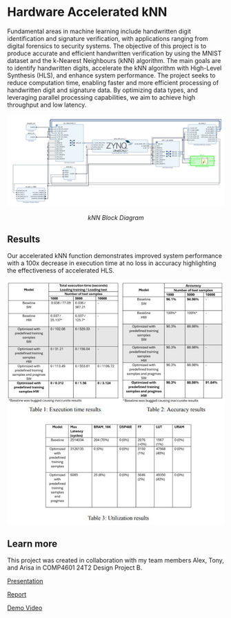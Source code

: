 # Hardware Accelerated kNN

Fundamental areas in machine learning include handwritten digit identification and signature verification, with applications ranging from digital forensics to security systems. The objective of this project is to produce accurate and efficient handwritten verification by using the MNIST dataset and the k-Nearest Neighbours (kNN) algorithm. The main goals are to identify handwritten digits, accelerate the kNN algorithm with High-Level Synthesis (HLS), and enhance system performance. The project seeks to reduce computation time, enabling faster and more efficient processing of handwritten digit and signature data. By optimizing data types, and leveraging parallel processing capabilities, we aim to achieve high throughput and low latency.

<p align="center">
  <img src="./assets/block_diagram.JPG" />
</p>

<center><i>kNN Block Diagram</i></center>

## Results

Our accelerated kNN function demonstrates improved system performance with a 100x decrease in execution time at no loss in accuracy highlighting the effectiveness of accelerated HLS.

<p align="center">
  <img src="./assets/results.JPG" />
</p>

## Learn more

This project was created in collaboration with my team members Alex, Tony, and Arisa in COMP4601 24T2 Design Project B.

[Presentation](./assets/4601-knn.pdf)

[Report](./assets/4601project.pdf)

[Demo Video](https://www.youtube.com/watch?v=4KsrpWN4Mso)
